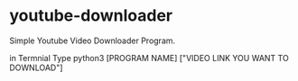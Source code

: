 # youtube-downloader
Simple Youtube Video Downloader Program. 

in Termnial Type python3 [PROGRAM NAME] ["VIDEO LINK YOU WANT TO DOWNLOAD"]
